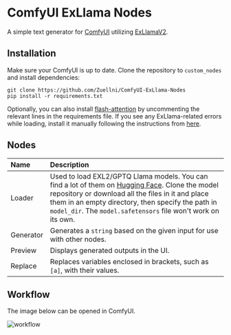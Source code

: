 # ComfyUI ExLlama Nodes
A simple text generator for [ComfyUI](https://github.com/comfyanonymous/ComfyUI) utilizing [ExLlamaV2](https://github.com/turboderp/exllamav2).

## Installation
Make sure your ComfyUI is up to date. Clone the repository to `custom_nodes` and install dependencies:
```
git clone https://github.com/Zuellni/ComfyUI-ExLlama-Nodes
pip install -r requirements.txt
```

Optionally, you can also install [flash-attention](https://github.com/Dao-AILab/flash-attention) by uncommenting the relevant lines in the requirements file. If you see any ExLlama-related errors while loading, install it manually following the instructions from [here](https://github.com/turboderp/exllamav2#method-2-install-from-release-with-prebuilt-extension).

## Nodes
Name | Description
:--- | :---
Loader | Used to load EXL2/GPTQ Llama models. You can find a lot of them on [Hugging Face](https://huggingface.co/TheBloke). Clone the model repository or download all the files in it and place them in an empty directory, then specify the path in `model_dir`. The `model.safetensors` file won't work on its own.
Generator | Generates a `string` based on the given input for use with other nodes.
Preview | Displays generated outputs in the UI.
Replace | Replaces variables enclosed in brackets, such as `[a]`, with their values.

## Workflow
The image below can be opened in ComfyUI.

![workflow](https://github.com/Zuellni/ComfyUI-ExLlama-Nodes/assets/123005779/26acb5fd-f2d9-473a-b0cf-6c92af3bac90)
